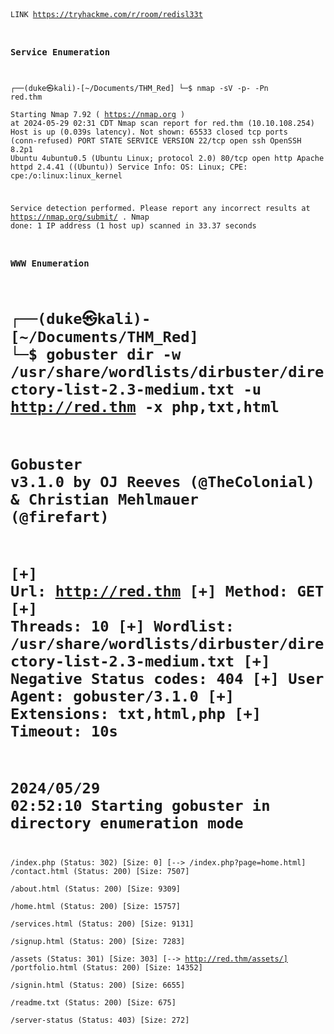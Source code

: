 <code>
  
LINK https://tryhackme.com/r/room/redisl33t

### Service Enumeration

┌──(duke㉿kali)-[~/Documents/THM_Red]
└─$ nmap -sV  -p- -Pn  red.thm     
Starting Nmap 7.92 ( https://nmap.org ) at 2024-05-29 02:31 CDT
Nmap scan report for red.thm (10.10.108.254)
Host is up (0.039s latency).
Not shown: 65533 closed tcp ports (conn-refused)
PORT   STATE SERVICE VERSION
22/tcp open  ssh     OpenSSH 8.2p1 Ubuntu 4ubuntu0.5 (Ubuntu Linux; protocol 2.0)
80/tcp open  http    Apache httpd 2.4.41 ((Ubuntu))
Service Info: OS: Linux; CPE: cpe:/o:linux:linux_kernel

Service detection performed. Please report any incorrect results at https://nmap.org/submit/ .
Nmap done: 1 IP address (1 host up) scanned in 33.37 seconds

### WWW Enumeration

┌──(duke㉿kali)-[~/Documents/THM_Red]
└─$ gobuster dir -w /usr/share/wordlists/dirbuster/directory-list-2.3-medium.txt -u http://red.thm -x php,txt,html
===============================================================
Gobuster v3.1.0
by OJ Reeves (@TheColonial) & Christian Mehlmauer (@firefart)
===============================================================
[+] Url:                     http://red.thm
[+] Method:                  GET
[+] Threads:                 10
[+] Wordlist:                /usr/share/wordlists/dirbuster/directory-list-2.3-medium.txt
[+] Negative Status codes:   404
[+] User Agent:              gobuster/3.1.0
[+] Extensions:              txt,html,php
[+] Timeout:                 10s
===============================================================
2024/05/29 02:52:10 Starting gobuster in directory enumeration mode
===============================================================
/index.php            (Status: 302) [Size: 0] [--> /index.php?page=home.html]
/contact.html         (Status: 200) [Size: 7507]                             
/about.html           (Status: 200) [Size: 9309]                             
/home.html            (Status: 200) [Size: 15757]                            
/services.html        (Status: 200) [Size: 9131]                             
/signup.html          (Status: 200) [Size: 7283]                             
/assets               (Status: 301) [Size: 303] [--> http://red.thm/assets/] 
/portfolio.html       (Status: 200) [Size: 14352]                            
/signin.html          (Status: 200) [Size: 6655]                             
/readme.txt           (Status: 200) [Size: 675]                              
/server-status        (Status: 403) [Size: 272]  

</code>

